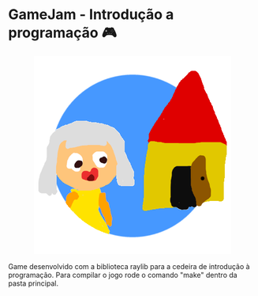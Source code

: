 # **GameJam** - Introdução a programação  :video_game:
<div align="center">

  ![OVizin icon](assets/ov.png)

</div>

Game desenvolvido com a biblioteca raylib para a cedeira de introdução à programação.
Para compilar o jogo rode o comando "make" dentro da pasta principal.

